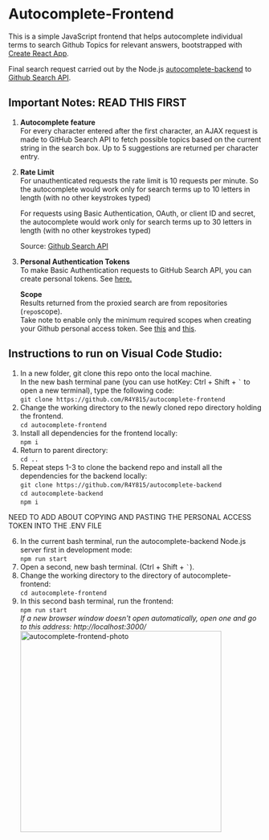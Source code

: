 # Autocomplete-Frontend

This is a simple JavaScript frontend that helps autocomplete individual terms to search Github Topics for relevant answers, bootstrapped with [Create React App](https://github.com/facebook/create-react-app).<br>

Final search request carried out by the Node.js [autocomplete-backend](https://github.com/R4Y815/autocomplete-backend) to [Github Search API](https://docs.github.com/en/rest/search).



## Important Notes: READ THIS FIRST <br>
   1.  **Autocomplete feature** <br>
       For every character entered after the first character, 
       an AJAX request is made to GitHub Search API to fetch 
       possible topics based on the current string in the search box. 
       Up to 5 suggestions are returned per character entry.
      
   2. **Rate Limit**<br>
      For unauthenticated requests the rate limit is 
      10 requests per minute. So the autocomplete
      would work only for search terms up to 10 letters
      in length (with no other keystrokes typed) <br>

      For requests using Basic Authentication, OAuth, 
      or client ID and secret, the autocomplete would work only for search terms up to 30 letters
      in length (with no other keystrokes typed) <br>

      Source: [Github Search API](https://docs.github.com/en/rest/search#rate-limit) <br>

   3. **Personal Authentication Tokens**<br>
      To make Basic Authentication requests to GitHub Search API, you can create personal tokens. See [here.](https://docs.github.com/en/authentication/keeping-your-account-and-data-secure/creating-a-personal-access-token) <br>


      **Scope**<br>
      Results returned from the proxied search are from repositories (`repo`scope).<br>
      Take note to enable only the minimum required scopes when creating your Github personal access token.
      See [this](https://docs.github.com/en/rest/guides/getting-started-with-the-rest-api#about-tokens) and [this](https://docs.github.com/en/rest/search#access-errors-or-missing-search-results).<br>
        

  

## Instructions to run on Visual Code Studio:
   1. In a new folder, git clone this repo onto the local machine.  <br>
      In the new bash terminal pane (you can use hotKey: Ctrl + Shift + `` ` `` to open a new terminal), type the following code:<br>
        `git clone https://github.com/R4Y815/autocomplete-frontend`
   2. Change the working directory to the newly cloned repo directory holding the frontend. <br>
        `cd autocomplete-frontend`
   3. Install all dependencies for the frontend locally:<br>
        `npm i`
   4. Return to parent directory:<br>
        `cd ..` 
   5. Repeat steps 1-3 to clone the backend repo and install all the dependencies for the backend locally: <br>
        `git clone https://github.com/R4Y815/autocomplete-backend` <br>
        `cd autocomplete-backend` <br>
        `npm i`<br>

NEED TO ADD ABOUT COPYING AND PASTING THE PERSONAL ACCESS TOKEN INTO THE .ENV FILE


   6. In the current bash terminal, run the autocomplete-backend Node.js server first in development mode: <br>
        `npm run start`
   7. Open a second, new bash terminal. (Ctrl + Shift + `` ` ``). <br>
   8. Change the working directory to the directory of autocomplete-frontend:<br>
        `cd autocomplete-frontend`
   9. In this second bash terminal, run the frontend: <br>
        `npm run start`<br>
        *If a new browser window doesn't open automatically, open one and go to this address: http://localhost:3000/* <br>
         <image src ="https://lh3.googleusercontent.com/xQksKvRKxnM0wurF5TaahN-GwJrnuudnCZ6-t0olh6r9s1X_Z7j3DEQiugioNZpKYEuR55mdZy3mGQ-37IAnMLQCgG2bSZdGDemVNyEIHLNI0sLVbbxAG2AU4zNf1ANAFr3FNB8AFA=w600-h315-p-k" alt="autocomplete-frontend-photo" width="400"/>



